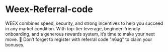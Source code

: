 # Weex-Referral-code
WEEX combines speed, security, and strong incentives to help you succeed in any market condition. With top-tier leverage, beginner-friendly onboarding, and a generous rewards system, it’s time to make your next move.  🎯 Don’t forget to register with referral code "n6ag" to claim your bonuses.
